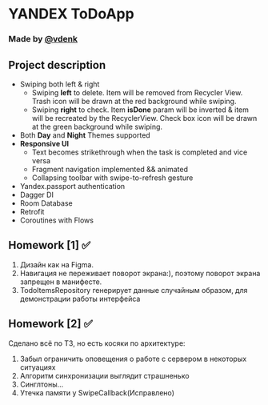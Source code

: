 # YANDEX ToDoApp

### Made by [@vdenk](https://t.me/vdenk)

## Project description

- Swiping both left & right
    - Swiping **left** to delete. Item will be removed from Recycler View. Trash icon will be drawn
      at the red background while swiping.
    - Swiping **right** to check. Item **isDone** param will be inverted & item will be recreated by
      the RecyclerView. Check box icon will be drawn at the green background while swiping.
- Both **Day** and **Night** Themes supported
- **Responsive UI**
    - Text becomes strikethrough when the task is completed and vice versa
    - Fragment navigation implemented && animated
    - Collapsing toolbar with swipe-to-refresh gesture
- Yandex.passport authentication
- Dagger DI
- Room Database
- Retrofit
- Coroutines with Flows

## Homework [1] ✅

1. Дизайн как на Figma.
2. Навигация не переживает поворот экрана:), поэтому поворот экрана запрещен в манифесте.
3. TodoItemsRepository генерирует данные случайным образом, для демонстрации работы интерфейса

## Homework [2] ✅

Сделано всё по ТЗ, но есть косяки по архитектуре:

1. Забыл ограничить оповещения о работе с сервером в некоторых ситуациях
2. Алгоритм синхронизации выглядит страшненько
3. Синглтоны...
4. Утечка памяти у SwipeCallback(Исправлено)
